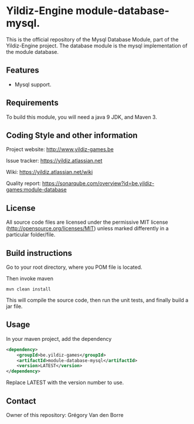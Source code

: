# Yildiz-Engine module-database-mysql.

This is the official repository of the Mysql Database Module, part of the Yildiz-Engine project.
The database module is the mysql implementation of the module database.

## Features

* Mysql support.

## Requirements

To build this module, you will need a java 9 JDK, and Maven 3.

## Coding Style and other information

Project website:
http://www.yildiz-games.be

Issue tracker:
https://yildiz.atlassian.net

Wiki:
https://yildiz.atlassian.net/wiki

Quality report:
https://sonarqube.com/overview?id=be.yildiz-games:module-database

## License

All source code files are licensed under the permissive MIT license
(http://opensource.org/licenses/MIT) unless marked differently in a particular folder/file.

## Build instructions

Go to your root directory, where you POM file is located.

Then invoke maven

	mvn clean install

This will compile the source code, then run the unit tests, and finally build a jar file.

## Usage

In your maven project, add the dependency

```xml
<dependency>
    <groupId>be.yildiz-games</groupId>
    <artifactId>module-database-mysql</artifactId>
    <version>LATEST</version>
</dependency>
```
Replace LATEST with the version number to use.

## Contact
Owner of this repository: Grégory Van den Borre